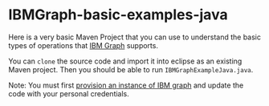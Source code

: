 # IBMGraph-basic-examples-java

Here is a very basic Maven Project that you can use to understand the basic types of operations that [IBM Graph](https://ibm-graph-docs.ng.bluemix.net/index.html) supports. 

You can `clone` the source code and import it into eclipse as an existing Maven project. Then you should be able to run `IBMGraphExampleJava.java`. 

Note: You must first [provision an instance of IBM graph](https://console.ng.bluemix.net/catalog/services/ibm-graph/) and update the code with your personal credentials.